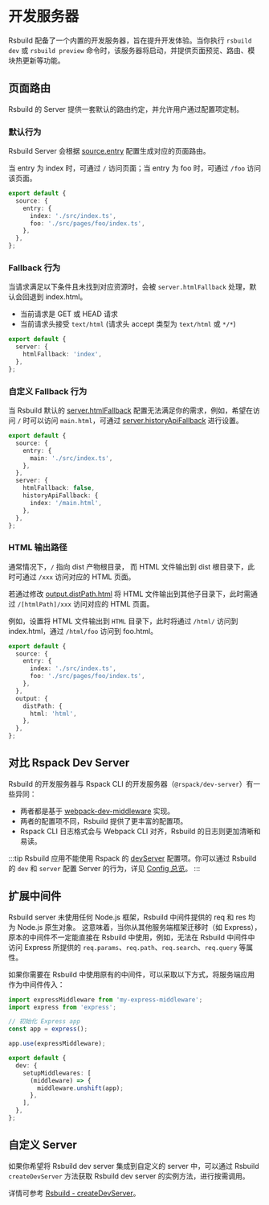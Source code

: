 # 开发服务器

Rsbuild 配备了一个内置的开发服务器，旨在提升开发体验。当你执行 `rsbuild dev` 或 `rsbuild preview` 命令时，该服务器将启动，并提供页面预览、路由、模块热更新等功能。

## 页面路由

Rsbuild 的 Server 提供一套默认的路由约定，并允许用户通过配置项定制。

### 默认行为

Rsbuild Server 会根据 [source.entry](/config/source/entry) 配置生成对应的页面路由。

当 entry 为 index 时，可通过 `/` 访问页面；当 entry 为 foo 时，可通过 `/foo` 访问该页面。

```ts title="rsbuild.config.ts"
export default {
  source: {
    entry: {
      index: './src/index.ts',
      foo: './src/pages/foo/index.ts',
    },
  },
};
```

### Fallback 行为

当请求满足以下条件且未找到对应资源时，会被 `server.htmlFallback` 处理，默认会回退到 index.html。

- 当前请求是 GET 或 HEAD 请求
- 当前请求头接受 `text/html` (请求头 accept 类型为 `text/html` 或 `*/*`)

```ts title=rsbuild.config.ts
export default {
  server: {
    htmlFallback: 'index',
  },
};
```

### 自定义 Fallback 行为

当 Rsbuild 默认的 [server.htmlFallback](/config/server/html-fallback) 配置无法满足你的需求，例如，希望在访问 `/` 时可以访问 `main.html`，可通过 [server.historyApiFallback](/config/server/history-api-fallback) 进行设置。

```ts title=rsbuild.config.ts
export default {
  source: {
    entry: {
      main: './src/index.ts',
    },
  },
  server: {
    htmlFallback: false,
    historyApiFallback: {
      index: '/main.html',
    },
  },
};
```

### HTML 输出路径

通常情况下，`/` 指向 dist 产物根目录， 而 HTML 文件输出到 dist 根目录下，此时可通过 `/xxx` 访问对应的 HTML 页面。

若通过修改 [output.distPath.html](/config/output/dist-path) 将 HTML 文件输出到其他子目录下，此时需通过 `/[htmlPath]/xxx` 访问对应的 HTML 页面。

例如，设置将 HTML 文件输出到 `HTML` 目录下，此时将通过 `/html/` 访问到 index.html，通过 `/html/foo` 访问到 foo.html。

```ts
export default {
  source: {
    entry: {
      index: './src/index.ts',
      foo: './src/pages/foo/index.ts',
    },
  },
  output: {
    distPath: {
      html: 'html',
    },
  },
};
```

## 对比 Rspack Dev Server

Rsbuild 的开发服务器与 Rspack CLI 的开发服务器（`@rspack/dev-server`）有一些异同：

- 两者都是基于 [webpack-dev-middleware](https://github.com/webpack/webpack-dev-middleware) 实现。
- 两者的配置项不同，Rsbuild 提供了更丰富的配置项。
- Rspack CLI 日志格式会与 Webpack CLI 对齐，Rsbuild 的日志则更加清晰和易读。

:::tip
Rsbuild 应用不能使用 Rspack 的 [devServer](https://rspack.dev/config/dev-server) 配置项。你可以通过 Rsbuild 的 `dev` 和 `server` 配置 Server 的行为，详见 [Config 总览](/config/index)。
:::

## 扩展中间件

Rsbuild server 未使用任何 Node.js 框架，Rsbuild 中间件提供的 req 和 res 均为 Node.js 原生对象。
这意味着，当你从其他服务端框架迁移时（如 Express），原本的中间件不一定能直接在 Rsbuild 中使用，例如，无法在 Rsbuild 中间件中访问 Express 所提供的 `req.params`、`req.path`、`req.search`、`req.query` 等属性。

如果你需要在 Rsbuild 中使用原有的中间件，可以采取以下方式，将服务端应用作为中间件传入：

```ts title="rsbuild.config.ts"
import expressMiddleware from 'my-express-middleware';
import express from 'express';

// 初始化 Express app
const app = express();

app.use(expressMiddleware);

export default {
  dev: {
    setupMiddlewares: [
      (middleware) => {
        middleware.unshift(app);
      },
    ],
  },
};
```

## 自定义 Server

如果你希望将 Rsbuild dev server 集成到自定义的 server 中，可以通过 Rsbuild `createDevServer` 方法获取 Rsbuild dev server 的实例方法，进行按需调用。

详情可参考 [Rsbuild - createDevServer](/api/javascript-api/instance#rsbuildcreatedevserver)。
